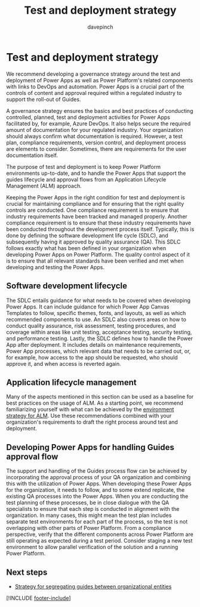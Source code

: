 ﻿---
title: Test and deployment strategy
description: Learn about using Power Apps and Power Platform for test and deployment
ms.date: 03/09/2023
ms.topic: conceptual
author: davepinch
ms.author: davepinch
ms-reviewer: m-hartmann
ms.custom: bap-template
---

# Test and deployment strategy

We recommend developing a governance strategy around the test and deployment of Power Apps as well as Power Platform's related components with links to DevOps and automation. Power Apps is a crucial part of the controls of content and approval required within a regulated industry to support the roll-out of Guides.  
  
A governance strategy ensures the basics and best practices of conducting controlled, planned, test and deployment activities for Power Apps facilitated by, for example, Azure DevOps. It also helps secure the required amount of documentation for your regulated industry. Your organization should always confirm what documentation is required. However, a test plan, compliance requirements, version control, and deployment process are elements to consider. Sometimes, there are requirements for the user documentation itself.

The purpose of test and deployment is to keep Power Platform environments up-to-date, and to handle the Power Apps that support the guides lifecycle and approval flows from an Application Lifecycle Management (ALM) approach.

Keeping the Power Apps in the right condition for test and deployment is crucial for maintaining compliance and for ensuring that the right quality controls are conducted. One compliance requirement is to ensure that industry requirements have been tracked and managed properly. Another compliance requirement is to ensure that these industry requirements have been conducted throughout the development process itself. Typically, this is done by defining the software development life cycle (SDLC), and subsequently having it approved by quality assurance (QA). This SDLC follows exactly what has been defined in your organization when developing Power Apps on Power Platform. The quality control aspect of it is to ensure that all relevant standards have been verified and met when developing and testing the Power Apps.

## Software development lifecycle

The SDLC entails guidance for what needs to be covered when developing Power Apps. It can include guidance for which Power App Canvas Templates to follow, specific themes, fonts, and layouts, as well as which recommended components to use. An SDLC also covers areas on how to conduct quality assurance, risk assessment, testing procedures, and coverage within areas like unit testing, acceptance testing, security testing, and performance testing. Lastly, the SDLC defines how to handle the Power App after deployment. It includes details on maintenance requirements, Power App processes, which relevant data that needs to be carried out, or, for example, how access to the app should be requested, who should approve it, and when access is reverted again.

## Application lifecycle management

Many of the aspects mentioned in this section can be used as a baseline for best practices on the usage of ALM. As a starting point, we recommend familiarizing yourself with what can be achieved by the [environment strategy for ALM](/power-platform/alm/environment-strategy-alm). Use these recommendations combined with your organization's requirements to draft the right process around test and deployment.

## Developing Power Apps for handling Guides approval flow

The support and handling of the Guides process flow can be achieved by incorporating the approval process of your QA organization and combining this with the utilization of Power Apps. When developing these Power Apps for the organization, it needs to follow, and to some extend replicate, the existing QA processes into the Power Apps. When you are conducting the test planning of these processes, be in close dialogue with the QA specialists to ensure that each step is conducted in alignment with the organization. In many cases, this might mean the test plan includes separate test environments for each part of the process, so the test is not overlapping with other parts of Power Platform. From a compliance perspective, verify that the different components across Power Platform are still operating as expected during a test period. Consider staging a new test environment to allow parallel verification of the solution and a running Power Platform.

## Next steps

- [Strategy for segregating guides between organizational entities](strategy-for-segregating-guides-between-organizational-entities.md)

[!INCLUDE [footer-include](../../includes/footer-banner.md)]
